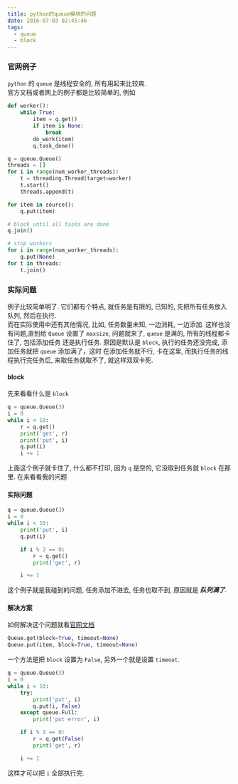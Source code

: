 ```yaml
---
title: python的queue模块的问题
date: 2016-07-03 02:45:46
tags:
  - queue
  - block
---
```


### 官网例子
`python` 的 `queue` 是线程安全的, 所有用起来比较爽.    
官方文档或者网上的例子都是比较简单的, 例如    

```python
def worker():
    while True:
        item = q.get()
        if item is None:
            break
        do_work(item)
        q.task_done()

q = queue.Queue()
threads = []
for i in range(num_worker_threads):
    t = threading.Thread(target=worker)
    t.start()
    threads.append(t)

for item in source():
    q.put(item)

# block until all tasks are done
q.join()

# stop workers
for i in range(num_worker_threads):
    q.put(None)
for t in threads:
    t.join()
```

### 实际问题
例子比较简单明了. 它们都有个特点, 就任务是有限的, 已知的, 先把所有任务放入队列, 然后在执行.        
而在实际使用中还有其他情况, 比如, 任务数量未知, 一边消耗, 一边添加. 这样也没有问题,直到给
`Queue` 设置了 `maxsize`, 问题就来了, `queue` 是满的, 所有的线程都卡住了, 包括添加任务
还是执行任务. 原因是默认是 `block`, 执行的任务还没完成, 添加任务就把 `queue` 添加满了，这时
在添加任务就不行, 卡在这里, 而执行任务的线程执行完任务后, 来取任务就取不了, 就这样双双卡死.

#### block
先来看看什么是 `block`     
```python
q = queue.Queue(3)
i = 0
while i < 10:
    r = q.get()
    print('get', r)
    print('put', i)
    q.put(i)
    i += 1
```
上面这个例子就卡住了, 什么都不打印, 因为 `q` 是空的, 它没取到任务就 `block` 在那里.
在来看看我的问题   

#### 实际问题
```python
q = queue.Queue(3)
i = 0
while i < 10:
    print('put', i)
    q.put(i)

    if i % 3 == 0:
        r = q.get()
        print('get', r)

    i += 1
```
这个例子就是我碰到的问题, 任务添加不进去, 任务也取不到, 原因就是 ***队列满了***.

#### 解决方案
如何解决这个问题就看[官网文档](https://docs.python.org/3/library/queue.html)   
```python
Queue.get(block=True, timeout=None)
Queue.put(item, block=True, timeout=None)
```

一个方法是把 `block` 设置为 `False`, 另外一个就是设置 `timeout`.

```python
q = queue.Queue(3)
i = 0
while i < 10:
    try:
        print('put', i)
        q.put(i, False)
    except queue.Full:
        print('put error', i)

    if i % 3 == 0:
        r = q.get(False)
        print('get', r)

    i += 1
```
这样才可以把 `i` 全部执行完.

